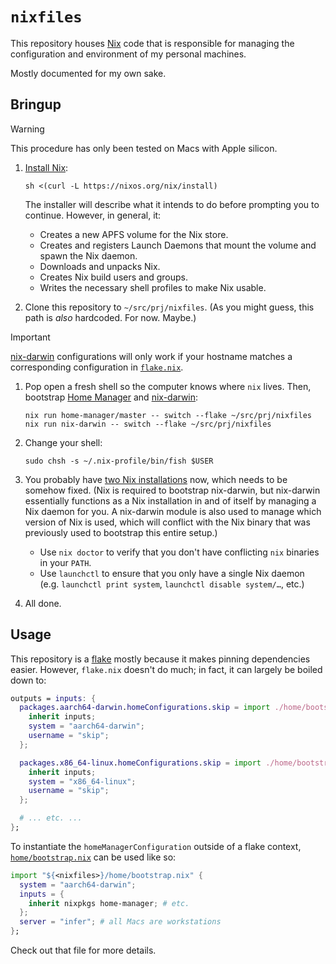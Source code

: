 # `nixfiles`

This repository houses [Nix] code that is responsible for managing the
configuration and environment of my personal machines.

Mostly documented for my own sake.

[nix]: https://nixos.org
[home-manager]: https://github.com/nix-community/home-manager
[nix-darwin]: https://github.com/LnL7/nix-darwin

## Bringup

<!-- prettier-ignore -->
> [!WARNING]
> This procedure has only been tested on Macs with Apple silicon.

1. [Install Nix](https://nixos.org/download/):

   ```
   sh <(curl -L https://nixos.org/nix/install)
   ```

   The installer will describe what it intends to do before prompting you to
   continue. However, in general, it:

   - Creates a new APFS volume for the Nix store.
   - Creates and registers Launch Daemons that mount the volume and spawn the
     Nix daemon.
   - Downloads and unpacks Nix.
   - Creates Nix build users and groups.
   - Writes the necessary shell profiles to make Nix usable.

1. Clone this repository to `~/src/prj/nixfiles`. (As you might guess, this path
   is _also_ hardcoded. For now. Maybe.)

<!-- prettier-ignore -->
> [!IMPORTANT]
> [nix-darwin] configurations will only work if your hostname matches a
> corresponding configuration in [`flake.nix`](./flake.nix).

1. Pop open a fresh shell so the computer knows where `nix` lives. Then,
   bootstrap [Home Manager][home-manager] and [nix-darwin]:

   ```
   nix run home-manager/master -- switch --flake ~/src/prj/nixfiles
   nix run nix-darwin -- switch --flake ~/src/prj/nixfiles
   ```

1. Change your shell:

   ```
   sudo chsh -s ~/.nix-profile/bin/fish $USER
   ```

1. You probably have
   [two Nix installations](https://github.com/LnL7/nix-darwin/issues/931) now,
   which needs to be somehow fixed. (Nix is required to bootstrap nix-darwin,
   but nix-darwin essentially functions as a Nix installation in and of itself
   by managing a Nix daemon for you. A nix-darwin module is also used to manage
   which version of Nix is used, which will conflict with the Nix binary that
   was previously used to bootstrap this entire setup.)

   - Use `nix doctor` to verify that you don't have conflicting `nix` binaries
     in your `PATH`.
   - Use `launchctl` to ensure that you only have a single Nix daemon (e.g.
     `launchctl print system`, `launchctl disable system/…`, etc.)

1. All done.

## Usage

This repository is a [flake] mostly because it makes pinning dependencies
easier. However, `flake.nix` doesn't do much; in fact, it can largely be boiled
down to:

[flake]: https://nixos.wiki/wiki/Flakes

```nix
outputs = inputs: {
  packages.aarch64-darwin.homeConfigurations.skip = import ./home/bootstrap.nix {
    inherit inputs;
    system = "aarch64-darwin";
    username = "skip";
  };

  packages.x86_64-linux.homeConfigurations.skip = import ./home/bootstrap.nix {
    inherit inputs;
    system = "x86_64-linux";
    username = "skip";
  };

  # ... etc. ...
};
```

To instantiate the `homeManagerConfiguration` outside of a flake context,
[`home/bootstrap.nix`](./home/bootstrap.nix) can be used like so:

```nix
import "${<nixfiles>}/home/bootstrap.nix" {
  system = "aarch64-darwin";
  inputs = {
    inherit nixpkgs home-manager; # etc.
  };
  server = "infer"; # all Macs are workstations
};
```

Check out that file for more details.
